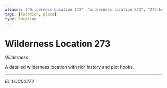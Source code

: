 ```yaml
---
aliases: ["Wilderness Location 273", "wilderness location 273", "273 Location Wilderness"]
tags: [location, place]
type: location
---
```


# Wilderness Location 273

*Wilderness*

A detailed wilderness location with rich history and plot hooks.

---
*ID: LOC00272*